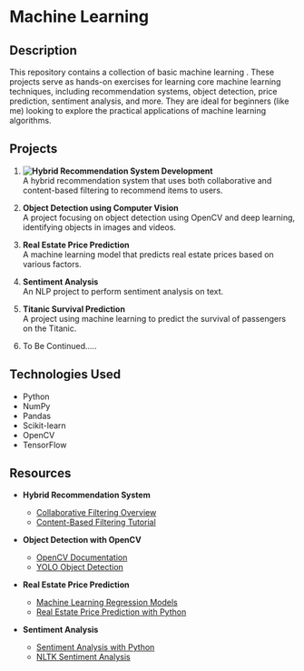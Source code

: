 # Machine Learning 

## Description
This repository contains a collection of basic machine learning . These projects serve as hands-on exercises for learning core machine learning techniques, including recommendation systems, object detection, price prediction, sentiment analysis, and more. They are ideal for beginners (like me) looking to explore the practical applications of machine learning algorithms.

## Projects

1. **![Hybrid Recommendation System Development](https://github.com/SahashRaee/Projects/tree/main/Hybrid%20Recommendation_System_Development)**  
   A hybrid recommendation system that uses both collaborative and content-based filtering to recommend items to users.

2. **Object Detection using Computer Vision**  
   A project focusing on object detection using OpenCV and deep learning, identifying objects in images and videos.

3. **Real Estate Price Prediction**  
   A machine learning model that predicts real estate prices based on various factors.

4. **Sentiment Analysis**  
   An NLP project to perform sentiment analysis on text.

5. **Titanic Survival Prediction**  
   A project using machine learning to predict the survival of passengers on the Titanic.
   
5. To Be Continued.....


## Technologies Used
- Python
- NumPy
- Pandas
- Scikit-learn
- OpenCV
- TensorFlow 



## Resources
- **Hybrid Recommendation System**  
   - [Collaborative Filtering Overview](https://www.researchgate.net/publication/288369223_Research_on_collaborative_filtering_algorithms)  
   - [Content-Based Filtering Tutorial](https://www.geeksforgeeks.org/content-based-filtering-recommendation-system/)
  
- **Object Detection with OpenCV**  
   - [OpenCV Documentation](https://docs.opencv.org/4.x/d9/df8/tutorial_root.html)  
   - [YOLO Object Detection](https://pjreddie.com/darknet/yolo/)

- **Real Estate Price Prediction**  
   - [Machine Learning Regression Models](https://scikit-learn.org/stable/supervised_learning.html#regression)  
   - [Real Estate Price Prediction with Python](https://towardsdatascience.com/real-estate-price-prediction-using-python-df7ac4b64c88)

- **Sentiment Analysis**  
   - [Sentiment Analysis with Python](https://realpython.com/sentiment-analysis-python/)
   - [NLTK Sentiment Analysis](https://www.nltk.org/howto/sentiment.html)


